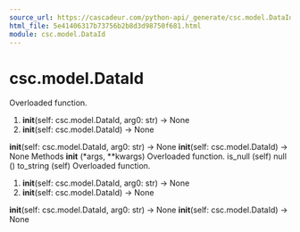 ```yaml
---
source_url: https://cascadeur.com/python-api/_generate/csc.model.DataId.html
html_file: 5e41406317b73756b2b8d3d98750f681.html
module: csc.model.DataId
---
```


# csc.model.DataId 

Overloaded function.
1. __init__(self: csc.model.DataId, arg0: str) -> None
2. __init__(self: csc.model.DataId) -> None

__init__(self: csc.model.DataId, arg0: str) -> None __init__(self: csc.model.DataId) -> None Methods __init__ (*args, **kwargs) Overloaded function. is_null (self) null () to_string (self) Overloaded function.
1. __init__(self: csc.model.DataId, arg0: str) -> None
2. __init__(self: csc.model.DataId) -> None

__init__(self: csc.model.DataId, arg0: str) -> None __init__(self: csc.model.DataId) -> None